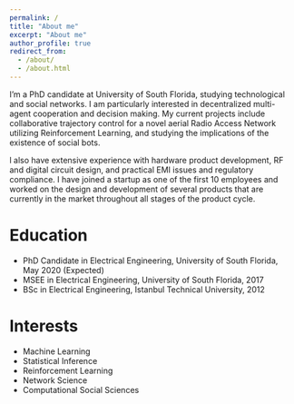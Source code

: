 ```yaml
---
permalink: /
title: "About me"
excerpt: "About me"
author_profile: true
redirect_from: 
  - /about/
  - /about.html
---
```

I’m a PhD candidate at University of South Florida, studying technological and social networks. I am particularly interested in decentralized multi-agent cooperation and decision making. My current projects include collaborative trajectory control for a novel aerial Radio Access Network utilizing Reinforcement Learning, and studying the implications of the existence of social bots.

l also have extensive experience with hardware product development, RF and digital circuit design, and practical EMI issues and regulatory compliance. I have joined a startup as one of the first 10 employees and worked on the design and development of several products that are currently in the market throughout all stages of the product cycle.

Education
======
* PhD Candidate in Electrical Engineering, University of South Florida, May 2020 (Expected)
* MSEE in Electrical Engineering, University of South Florida, 2017
* BSc in Electrical Engineering, Istanbul Technical University, 2012

Interests
======
* Machine Learning
* Statistical Inference
* Reinforcement Learning
* Network Science
* Computational Social Sciences
